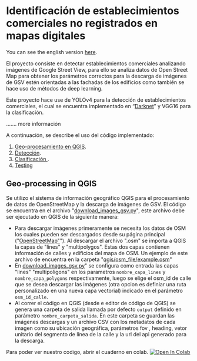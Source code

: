 # Identificación de establecimientos comerciales no registrados en mapas digitales

You can see the english version [here](https://google.com.pe).

El proyecto consiste en detectar establecimientos comerciales analizando imágenes de Google Street View, para ello se analiza datos de Open Street Map para obtener los parámetros correctos para la descarga de imágenes de GSV estén orientadas a las fachadas de los edificios como también se hace uso de métodos de deep learning.  

Este proyecto hace use de YOLOv4 para la detección de establecimientos comerciales, el cual se encuentra implementado en “[Darknet](https://github.com/AlexeyAB/darknet)” y VGG16 para la clasificación. 

....... more información


A continuación, se describe el uso del código implementado:
1. [Geo-procesamiento en QGIS](#geo-processing-in-qgis).
2. [Detección](#detecction-using-yolov4).
3. [Clasificación ](#clasification).
4. [Testing](#Testing)

## Geo-processing in QGIS
Se utilizo el sistema de información geográfico QGIS para el procesamiento de datos de OpenStreetMap y la descarga de imágenes de GSV. El código se encuentra en el archivo "[download_images_gsv.py](https://google.com.pe)", este archivo debe ser ejecutado en QGIS de la siguiente manera:

* Para descargar imágenes primeramente se necesita los datos de OSM los cuales pueden ser descargados desde su página principal ("[OpenStreetMap"]()"). Al descargar el archivo ".osm" se importa a QGIS la capas de "lines" y "multipolygos". Estas dos capas contienen información de calles y edificios del mapa de OSM. Un ejemplo de este archivo de encuentra en la carpeta "[qgis/osm_file/example.osm]()" 
* En [download_images_gsv.py](https://google.com.pe)" se configura como entrada las capas "lines" "multipoligons" en los parametros `nombre_capa_lines` y `nombre_capa_polygons` respectivamente, luego se elige el osm_id de calle que se desea descargar las imágenes (otra opcion es definiar una ruta personalizado en una nueva capa vectorial) indicado en el parámetro `osm_id_calle`. 
* Al correr el código en QGIS (desde e editor de código de QGIS) se genera una carpeta de salida llamada por defecto `output` definido en parámetro `nombre_carpeta_salida`. En este carpeta se guardan las imágenes descargas y un archivo CSV con los metadatos de cada imagen como su ubicación geográfica, parámetros fov , heading, vetor unitario del segmento de línea de la calle y la url del api generado para la descarga.

Para poder ver nuestro codigo, abrir el cuaderno en colab.
[![Open In Colab](https://colab.research.google.com/assets/colab-badge.svg)](https://colab.research.google.com/drive/1JaeBU1IwkXKgi0cJCzJcy4El6NQwqZbV?usp=sharing)
